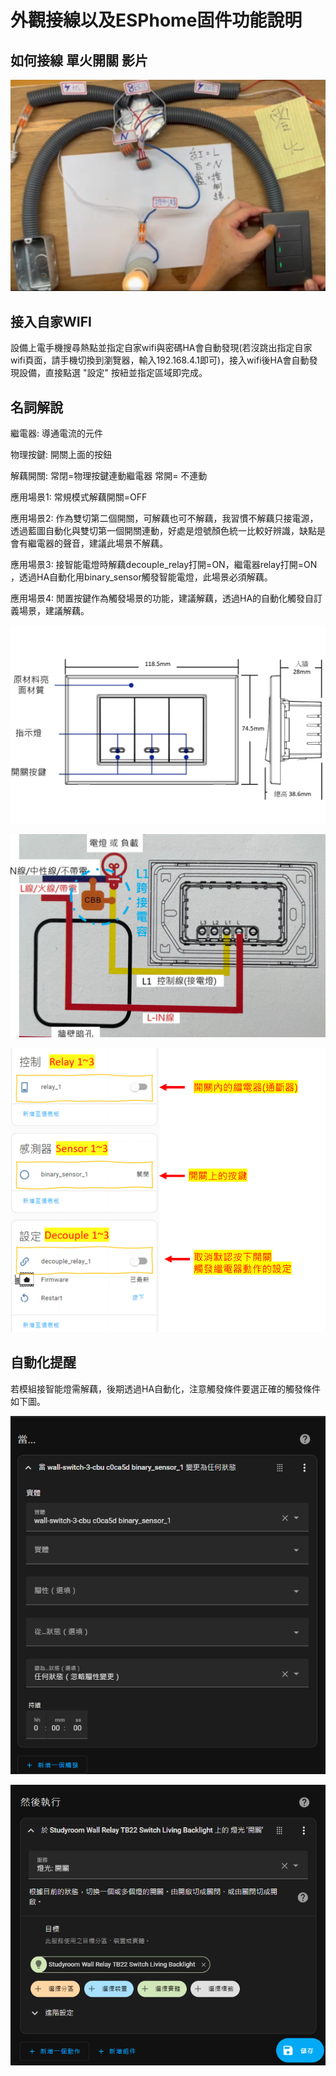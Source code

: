 # 外觀接線以及ESPhome固件功能說明 

## 如何接線 **單火開關** 影片
[![Watch the video](/wall_switch/image/161206.png)](https://youtu.be/F29yXvkCFT8?si=TY2oCMKZJvu-UOtl)

## 接入自家WIFI

設備上電手機搜尋熱點並指定自家wifi與密碼HA會自動發現(若沒跳出指定自家wifi頁面，請手機切換到瀏覽器，輸入192.168.4.1即可)，接入wifi後HA會自動發現設備，直接點選 "設定" 按紐並指定區域即完成。

## 名詞解說

繼電器: 導通電流的元件

物理按鍵: 開關上面的按鈕

解藕開關: 常閉=物理按鍵連動繼電器  常開= 不連動

應用場景1: 常規模式解藕開關=OFF

應用場景2: 作為雙切第二個開關，可解藕也可不解藕，我習慣不解藕只接電源，透過藍圖自動化與雙切第一個開關連動，好處是燈號顏色統一比較好辨識，缺點是會有繼電器的聲音，建議此場景不解藕。

應用場景3: 接智能電燈時解藕decouple_relay打開=ON，繼電器relay打開=ON ，透過HA自動化用binary_sensor觸發智能電燈，此場景必須解藕。

應用場景4: 閒置按鍵作為觸發場景的功能，建議解藕，透過HA的自動化觸發自訂義場景，建議解藕。 


![Mosquitto_broker](/wall_switch/image/161734.jpg)

![Mosquitto_broker](/wall_switch/image/162214.png)

![Mosquitto_broker](/wall_switch/image/121825.png)

## 自動化提醒

若模組接智能燈需解藕，後期透過HA自動化，注意觸發條件要選正確的觸發條件如下圖。


![Mosquitto_broker](/wall_switch/image/122930.png)

![Mosquitto_broker](/wall_switch/image/122957.png)
